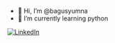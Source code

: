 - 👋 Hi, I’m @bagusyumna
- 🌱 I’m currently learning python

[![LinkedIn](https://img.shields.io/badge/LinkedIn-%230077B5.svg?logo=linkedin&logoColor=white)](https://www.linkedin.com/in/kurniawan-bagus-yumna/)
